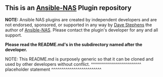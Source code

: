 ## This is an [Ansible-NAS](https://github.com/davestephens/ansible-nas) Plugin repository

**NOTE:** Ansible NAS plugins are created by independent developers and are not endorsed, sponsored, or supported in any way by [Dave Stephens](https://github.com/davestephens) the author of [Ansible-NAS](https://github.com/davestephens/ansible-nas). Please contact the plugin's developer for any and all support.

**Please read the README.md's in the subdirectory named after the developer.**

NOTE: This README.md is purposely generic so that it can be cloned and used by other developers without conflict.
^^^^^^^^^^^^^^^^^^^^^^^^^ placeholder statement ^^^^^^^^^^^^^^^^^^^^^^^^^

